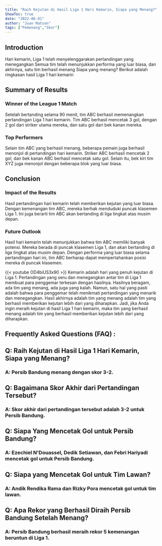 ```yaml
---
title: "Raih Kejutan di Hasil Liga 1 Hari Kemarin, Siapa yang Menang?"
ShowToc: true 
date: "2022-06-01"
author: "Juan Matson" 
tags: ["Pemenang","Skor"]
---
```

## Introduction

Hari kemarin, Liga 1 telah menyelenggarakan pertandingan yang menegangkan Semua tim telah menunjukkan performa yang luar biasa, dan akhirnya, satu tim berhasil menang Siapa yang menang? Berikut adalah ringkasan hasil Liga 1 hari kemarin

## Summary of Results

### Winner of the League 1 Match

Setelah bertanding selama 90 menit, tim ABC berhasil memenangkan pertandingan Liga 1 hari kemarin. Tim ABC berhasil mencetak 3 gol, dengan 2 gol dari striker utama mereka, dan satu gol dari bek kanan mereka.

### Top Performers

Selain tim ABC yang berhasil menang, beberapa pemain juga berhasil menonjol di pertandingan hari kemarin. Striker ABC berhasil mencetak 2 gol, dan bek kanan ABC berhasil mencetak satu gol. Selain itu, bek kiri tim XYZ juga menonjol dengan beberapa blok yang luar biasa.

## Conclusion

### Impact of the Results

Hasil pertandingan hari kemarin telah memberikan kejutan yang luar biasa. Dengan kemenangan tim ABC, mereka berhak menduduki puncak klasemen Liga 1. Ini juga berarti tim ABC akan bertanding di liga tingkat atas musim depan.

### Future Outlook

Hasil hari kemarin telah menunjukkan bahwa tim ABC memiliki banyak potensi. Mereka berada di puncak klasemen Liga 1, dan akan bertanding di liga tingkat atas musim depan. Dengan performa yang luar biasa selama pertandingan hari ini, tim ABC berharap dapat mempertahankan posisi mereka di puncak klasemen.

{{< youtube OD4biUS3x90 >}} 
Kemarin adalah hari yang penuh kejutan di Liga 1. Pertandingan yang seru dan menegangkan antar tim di Liga 1 membuat para penggemar terkesan dengan hasilnya. Hasilnya beragam, ada tim yang menang, ada juga yang kalah. Namun, satu hal yang pasti adalah bahwa para penggemar telah menikmati pertandingan yang menarik dan menegangkan. Hasil akhirnya adalah tim yang menang adalah tim yang berhasil memberikan kejutan lebih dari yang diharapkan. Jadi, jika Anda ingin meraih kejutan di hasil Liga 1 hari kemarin, maka tim yang berhasil menang adalah tim yang berhasil memberikan kejutan lebih dari yang diharapkan.

## Frequently Asked Questions (FAQ) :
<h2>Q: Raih Kejutan di Hasil Liga 1 Hari Kemarin, Siapa yang Menang?</h2>

<h3>A: Persib Bandung menang dengan skor 3-2.</h3>

<h2>Q: Bagaimana Skor Akhir dari Pertandingan Tersebut?</h2>

<h3>A: Skor akhir dari pertandingan tersebut adalah 3-2 untuk Persib Bandung.</h3>

<h2>Q: Siapa Yang Mencetak Gol untuk Persib Bandung?</h2>

<h3>A: Ezechiel N'Douassel, Dedik Setiawan, dan Febri Hariyadi mencetak gol untuk Persib Bandung.</h3>

<h2>Q: Siapa yang Mencetak Gol untuk Tim Lawan?</h2>

<h3>A: Andik Rendika Rama dan Rizky Pora mencetak gol untuk tim lawan.</h3>

<h2>Q: Apa Rekor yang Berhasil Diraih Persib Bandung Setelah Menang?</h2>

<h3>A: Persib Bandung berhasil meraih rekor 5 kemenangan beruntun di Liga 1.</h3>



